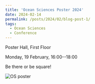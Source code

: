 ```yaml
---
title: 'Ocean Sciences Poster 2024'
date: 2024-02-14
permalink: /posts/2024/02/blog-post-1/
tags:
  - Ocean Sciences 
  - Conference
---
```


Poster Hall, First Floor

Monday, 19 February, 16:00--18:00

Be there or be square!

![OS poster](/images/RowanBrown_OS_poster_A0.png)